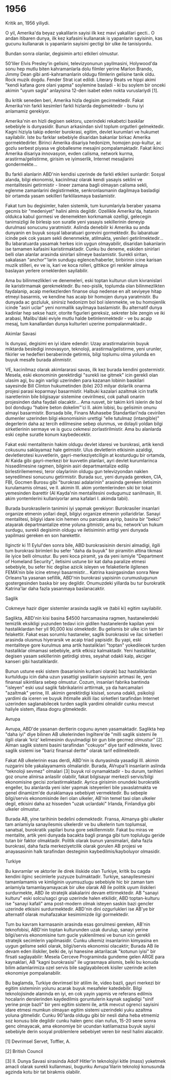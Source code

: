 # 1956

Kritik an, 1956 yiliydi.

O yil, Amerika'da beyaz yakalilarin sayisi ilk kez mavi yakalilari gecti.. O andan itibaren dunya, ilk kez kafasini kullanarak is yapanlarin sayisinin, kas gucunu kullanarak is yapanlarin sayisini gectigi bir ulke ile tanisiyordu.

Bundan sonra olanlar, degisimin artci etkileri olmustur.

50'liler Elvis Presley'in gelisini, televizyonunun yayilmasini, Holywood'da sonu hep mutlu biten kahramanlarla dolu filmler yerine Marlon Brando, Jimmy Dean gibi anti-kahramanlarin oldugu filmlerin gelisine tanik oldu. Rock muzik dogdu. Fender Strat icat edildi. Literary Beats ve hippi akimi "kendi kafana gore olani yapma" soylemine basladi - ki bu soylem bir onceki akimin "uyum sagla" anlayisina 12-den isabet eden nokta vuruslariydi [1].

Bu kritik seneden beri, Amerika hizla degisim gecirmektedir. Fakat Amerika'nin farkli kesimleri farkli hizlarda degismektedir - bunu iyi anlamamiz gerekiyor.

Amerika'nin en hizli degisen sektoru, uzerindeki rekabetci baskilar sebebiyle is dunyasidir. Bunun arkasindan sivil toplum orgutleri gelmektedir. Kagni hiziyla takip edenler burokrasi, egitim, devlet kurumlari ve hukumet sayilabilir. Iste bu farklar sebebiyle disaridan bakanlar birkac Amerika gormektedirler. Birinci Amerika disariya hedonizm, homojen pop-kultur, ac gozlu serbest piyasa ve globallesme mesajini pompalamaktadir. Fakat ikinci Amerika disariya innovasyon, evden calisma, network kurma, arastirma/gelistirme, girisim ve iyimserlik, Internet mesajlarini gondermekte...

Bu farkli alanlarin ABD'nin kendisi uzerinde de farkli etkileri sunlardir: Sosyal alanda, bilgi ekonomisi, kacinilmaz olarak kendi yasayis seklini ve mentalitesini getirmistir - lineer zamana bagli olmayan calisma sekli, eglenme zamanlarini degistirmekte, senkronlasmanin dagilmaya basladigi bir ortamda yasam sekilleri farklilasmaya baslamistir.

Fakat tum bu degisimler, halen sistemik, tum kurumlariyla beraber yasama gecmis bir "medeniyet" halini almis degildir. Ozellikle Amerika'da, hatanin oldukca kabul gormesi ve denemekten korkmamak ozelligi, gelecegin tanimsizligi ile birlesip son suratle yeni yasayis sekillerinin deneyip durulmasi sonucunu yaratmistir. Aslinda denebilir ki Amerika su anda dunyanin en buyuk sosyal labaratuari gorevini gormektedir. Bu labaratuar icinde pek cok yasam sekli denenmekte, atilmakta, yenileri getirilmektedir... Bu labaratuarda yasamak herkes icin uygun olmayabilir, disaridan bakanlarin ise tamamen kafasini karistirmaktadir. Cunku bu deneme, eskiden sinirlari belli olan alanlar arasinda sinirlari silmeye baslamistir. Surekli siritan, sakalasan "anchor"'larin sundugu eglence/haberler, birbirinin icine karisan muzik stilleri, ev ve is, kari ve koca rolleri, gittikce gri renkler almaya baslayan yerlere orneklerden sayilabilir.

Ama bu bilinmezlikleri ve denemeleri, eski toptan kulturun olum kivranislari ile karistirmamak gerekmektedir. Bu neo-pislik, toplumda olan bilinmezlikten faydalanip, acaip merkezlerden finanse olup nedense en alt seviyeye hitap etmeyi basarmis, ve kendine has acaip bir homojen dunya yaratmistir. Bu dunyada ac gozluluk, sinirsiz hedonizm bol bol islenmekte, ve bu homojenlik icinde "asiri uclar" yeni normallik sayilmaya baslamistir. Bu alternatif dunya kadinlar hep sekse hazir, otorite figurleri gereksiz, sekreter bile zengin ve iki arabasi, Malibu'daki eviyle mutlu halde betinlenmektedir - ve bu acaip mesaj, tum kanallardan dunya kulturleri uzerine pompalanmaktadir..

Akimlar Savasi

Is dunyasi, degisimi en iyi idare edendir: Uzay arastirmalarinin buyuk miktarda besledigi innovasyon, teknoloji, arastirma/gelistirme, yeni urunler, fikirler ve hedefleri beraberinde getirmis, bilgi toplumu olma yolunda en buyuk mesafe burada alinmistir.

VE, kacinilmaz olarak akimlararasi savas, ilk kez burada kendini gostermistir. Mesela, eski ekonominin gerektirdigi "surekli ise gitmek" icin gerekli olan ulasim agi, bu agin varligi uzerinden para kazanan lobinin baskilari sayesinde Bill Clinton hukumetinden (bile) 203 milyar dolarlik onarma projesi parasi koparmayi basarmistir. Halbuki kazalari azaltmak icin trafik isaretlerinin bile bilgisayar sistemine cevirilmesi, cok pahali onarim projesinden daha faydali olacaktir... Ama rusvet, bir takim kirli islerin de bol bol dondugu "habire beton dokelim"'ci II. akim lobisi, bu gelisimin onunu almayi basarmistir. Borsada bile, Finans Muhasebe Standartlari'nda cevirilen dumenler uzerinden bilgi ekonomisinin urettigi "elle tutulmaz (intangible)" degerlerin daha az tercih edilmesine sebep olunmus, ve dolayli yoldan bilgi sirketlerinin sermaye ve is gucu cekmesi zorlastirilmistir. Ama bu alanlarda eski cephe suratle konum kaybedecektir.

Fakat eski mentalitenin hakim oldugu devlet idaresi ve burokrasi, artik kendi cokusunu saklayamaz hale gelmistir. Ulus devletlerin etkisinin azaldigi, devletlerotesi kuvvetlerin, gayri-merkeziyetciligin at kosturdugu bir ortamda, Al Kaida gibi gayri-merkezi bir kuvvetin planlari, ayri devlet kurumlarinca hissedilmesine ragmen, bilginin asiri departmantalize edilip birlestirilememesi, teror olaylarinin oldugu gun televizyondan naklen seyredilmesi sonucunu getirmistir. Burada suc, yeni dunyada gereken, CIA, FBI, Gocmen Burosu gibi "burokrasi adalarinin" arasinda gereken iletisimin kurulamamis olmasi, ve II. akimin III. akim yontemlerinden siki bir tokat yemesinden ibarettir (Al Kayda'nin mentalitesini ovdugumuz sanilmasin, III. akim yontemlerini kullaniyorlar ama kafalari I. akimda tabii).

Burada burokrasilerin tanimini iyi yapmak gerekiyor: Burokrasiler insanlari organize etmenin yollari degil, bilgiyi organize etmenin yollaridirlar. Sanayi mentalitesi, bilgiyi idare icin hemen onu parcalara ayirip, basina bir "bekci" atayarak departmantalize etme yoluna gitmistir, ama bu, network'un hukum surdugu, surekli degisimin oldugu ve iletisiminin arttigi yeni dunyada yapilmasi gereken en son harekettir.

Ilginctir ki 11 Eylul'den sonra bile, ABD burokrasisinin dersini almadigi, ilgili tum burokrasi birimleri bu sefer "daha da buyuk" bir piramitin altina tikmasi ile iyice belli olmustur. Bu yeni koca piramit, ya da yeni ismiyle "Department of Homeland Security", iletisimi ustune bir kat daha paralize etmesi sebebiyle, bu sefer hic degilse azicik isleyen ve felaketlerle ilgilenen FEMA'nin bile icine etmeyi basarmistir... Katrina kasirgasindan sonra New Orleans'ta yasanan sefillik, ABD'nin burokrasi yapisinin curumuslugunun gostergesinden baska bir sey degildir. Onumuzdeki yillarda bu tur burokratik Katrina'lar daha fazla yasanmaya baslanacaktir.

Saglik

Cokmeye hazir diger sistemler arasinda saglik ve (tabii ki) egitim sayilabilir.

Saglikta, ABD'nin kisi basina $4500 harcamasina ragmen, hastanelerdeki temizlik eksikligi yuzunden tedavi icin gidilen hastanelerde kapilan yeni hastaliklardan her yil 90,000 kisi olmektedir. Bu gelismis bir ulke icin tam bir felakettir. Fakat esas sorumlu hastaneler, saglik burokrasisi ve ilac sirketleri arasinda olusmus hiyerarsik ve acaip triad yapisidir. Bu yapi, eski mentaliteye gore kurulmus ama artik hastaliklari "toptan" yokedilecek turden hastaliklar olmamasi sebebiyle, artik etkisiz kalmaktadir. Yeni hastaliklar, degisen yasam sekillerinin getirdigi stres, seyahat odakli kalp, akciger kanseri gibi hastaliklardir.

Bunun ustune eski sistem (basarisinin kurbani olarak) baz hastaliklardan kurtuldugu icin daha uzun yasattigi yaslilarin sayisinin artmasi ile, yeni finansal sikintilara sebep olmustur. Cozum, insanlari fabrika bantinda "isleyen" eski usul saglik fabrikalarini arttirmak, ya da harcamalari "azaltmak" yerine, III. akimin gerektirdigi kisisel, soruna odakli, psikoloji yardimi da iceren ve buyuk ihtimalle akilli ilac sirketleri tarafindan Internet uzerinden saglanabilecek turden saglik yardimi olmalidir cunku mevcut haliyle sistem, iflasa dogru gitmektedir.

Avrupa

Avrupa, ABD'de yasanan dertlerin cogunu aynen yasamaktadir. Saglikta hep "daha iyi" diye bilinen AB ulkelerinden Ingiltere'de "milli saglik sistemi ile ilgili olarak 'kriz' kelimesinin duyulmadigi bir gun bile gecmez olmustur" [2]. Alman saglik sistemi basini tarafindan "cokuyor" diye tarif edilmekte, Isvec saglik sistemi ise "bariz finansal dertte" olarak tarif edilmektedir.

Fakat AB ulkelerinin esas derdi, ABD'nin is dunyasinda yasadigi III. akimin ruzgarini bile yakalayamamis olmalaridir. Burada, AVrupa'li insanlarin aslinda "teknoloji sevmez" olmalari [3] buyuk rol oynamaktadir - bu durum, tarihleri goz onune alinirsa anlasilir olabilir, fakat bilgisayar merkezli servis/bilgi ekonomisine gecisi zorlastirmaktadir. Ayrica girisimin onundeki burokratik engeller, bu alanlarda yeni isler yapmak isteyenleri bile yavaslatmakta ve genel dinamizm'de duraklamaya sebebiyet vermektedir. Bu sebeple bilgi/servis ekonomisinde ileri olan ulkeler, AB'nin temel tasi olan ulkeler degil, etkisini daha az hisseden "uzak uclardaki" Irlanda, Finlandiya gibi ulkeler olmustur.

Burada AB, yine tarihinin bedelini odemektedir. Fransa, Almanya gibi ulkeler tam anlamiyla sanayilesmis ulkelerdir ve bu ulkelerin tum toplumsal, sanatsal, burokratik yapilari buna gore sekillenmistir. Fakat bu miras ve mentalite, artik yeni dunyada bacakta bagli pranga gibi tum toplulugu geride tutan bir faktor olmaktadir. Politik olarak bunun yansimalari, daha fazla burokrasi, daha fazla merkeziyetcilik olarak gorulen AB projesi ve anayasasinin halk tarafindan desteginin kaybedilmis/kayboluyor olmasidir.

Turkiye

Bu kavramlar ve aktorler ile direk iliskide olan Turkiye, kritik bu cagda kendini ilginc secimlerle yuzyuze bulmaktadir. Turkiye, sanayilesmesini tamamlamamis ve kimliginin uyumsuzlugu sebebiyle hic bir zaman tam anlamiyla tamamlayamayacak bir ulke olarak AB ile politik uyum iliskileri surdurmekte, ABD ile stratejik alakalarini devam ettirmektedir. AB "sanayi kulturu" eski solcu/sagci grup uzerinde halen etkilidir, ABD toptan-kulturu ise "sanayi kafali" ama post-modern olmak isteyen saskin bazi gencler uzerinde etkisini surdurmektedir. ABD'nin dini ozgurlukleri ise AB'ye bir alternatif olarak muhafazakar kesimimizde ilgi gormektedir.

Tum bu kavram karmasanin arasinda esas gorulmesi gereken, AB'nin teknofobisi, ABD'nin toptan kulturunden uzak durulup, sanayi yerine bilgi/servis ekonomisine tum gucle yuklenilmesi ve bunun icin gerekli stratejik secimlerin yapilmasidir. Cunku ulkemiz insanlarinin kimyasina en uygun gelisme sekli olarak, bilgi/servis ekonomisi olacaktir; Burada AB ile devam eden iliskiler, belki de, iyi hanesine aktarilacak "kotunun iyisi" bir firsati saglayabilir: Mesela Cerceve Programinda gundeme gelen ARGE para kaynaklari, AB "kagni burokrasisi" ile ugrasmaya alismis, belki bu konuda bilim adamlarimiza ozel servis bile saglayabilecek kisiler uzerinde acilen ekonomiye pompalanabilir.

Bu baglamda, Turkiye devrimsel bir atilim ile, video bazli, gayri merkezi bir egitim sisteminin yolunu acarak buyuk mesafeler katedebilir. Bilgi teknolojisinde alaninda en iyi, en cok yayin yapmis ve referans edilmis hocalarin derslerinden kaydedilmis goruntulerin kaynak sagladigi "sinif yerine proje bazli" bir yeni egitim sistemi ile, artik mevcut ogrenci sayisini idare etmesi mumkun olmayan egitim sistemi uzerindeki yuku azaltma yoluna gitmelidir. Cunku 90'larda oldugu gibi bir nesli daha heba etmemiz soz konusu bile degildir cunku halen genc olan nufus, 15-20 sene sonra genc olmayacak, ama ekonomiye bir ucundan katilamazsa buyuk sayisi sebebiyle derin sosyal problemlere sebebiyet veren bir nesil halini alacaktir.

[1] Devrimsel Servet, Toffler, A.

[2] British Council

[3] II. Dunya Savasi sirasinda Adolf Hitler'in teknolojiyi kitle (mass) yoketmek amacli olarak surekli kullanmasi, bugunku Avrupa'lilarin teknoloji konusunda agzinda kotu bir tat birakmis olabilir.










